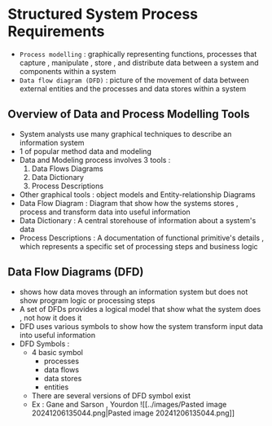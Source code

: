 # Structured System Process Requirements

- `Process modelling` : graphically representing functions, processes that capture , manipulate , store , and distribute data between a system and components within a system
- `Data flow diagram (DFD)`  : picture of the movement of data between external entities and the processes and data stores within a system

## Overview of Data and Process Modelling Tools 
- System analysts use many graphical techniques to describe an information system 
- 1 of popular method data and modeling
- Data and Modeling process involves 3 tools :
	1. Data Flows Diagrams
	2. Data Dictionary 
	3. Process Descriptions
- Other graphical tools : object models and Entity-relationship Diagrams 
- Data Flow Diagram : Diagram that show how the systems stores , process and transform data into useful information
- Data Dictionary  : A central storehouse of information about a system's data 
- Process Descriptions : A documentation of functional primitive's details , which represents a specific set of processing steps and business logic

## Data Flow Diagrams (DFD)
- shows how data moves through an information system but does not show program logic or processing steps 
- A set of DFDs provides a logical model that show what the system does , not how it does it 
- DFD uses various symbols to show how the system transform input data into useful information
- DFD Symbols : 
	- 4 basic symbol 
		- processes
		- data flows 
		- data stores
		- entities
	- There are several versions of DFD symbol exist 
	- Ex : Gane and Sarson  ,  Yourdon
![[../images/Pasted image 20241206135044.png|Pasted image 20241206135044.png]]